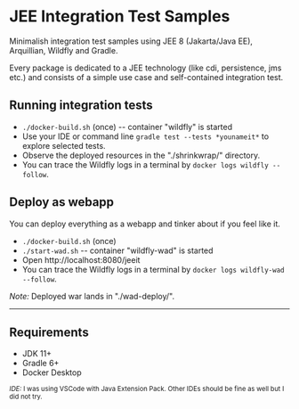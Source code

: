 # JEE Integration Test Samples

Minimalish integration test samples using JEE 8 (Jakarta/Java EE), Arquillian, Wildfly and Gradle. 

Every package is dedicated to a JEE technology (like cdi, persistence, jms etc.) and consists of a simple use case and self-contained integration test.

## Running integration tests
- `./docker-build.sh` (once) -- container "wildfly" is started
- Use your IDE or command line `gradle test --tests *younameit*` to explore selected tests.
- Observe the deployed resources in the "./shrinkwrap/" directory.
- You can trace the Wildfly logs in a terminal by `docker logs wildfly --follow`.

## Deploy as webapp
You can deploy everything as a webapp and tinker about if you feel like it.
- `./docker-build.sh` (once)
- `./start-wad.sh` -- container "wildfly-wad" is started
- Open http://localhost:8080/jeeit
- You can trace the Wildfly logs in a terminal by `docker logs wildfly-wad --follow`.

_Note:_ Deployed war lands in "./wad-deploy/".

---

## Requirements
* JDK 11+
* Gradle 6+
* Docker Desktop

<small>_IDE:_ I was using VSCode with Java Extension Pack. Other IDEs should be fine as well but I did not try.</small>
